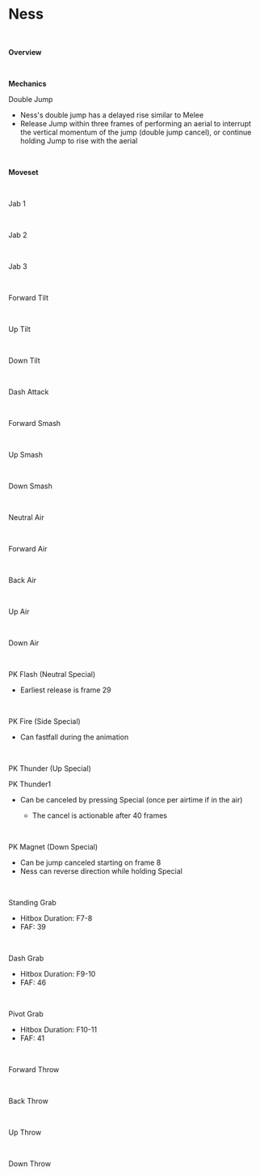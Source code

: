 # Ness
<br>

<!DOCTYPE html>
<meta name="viewport" content="width=device-width; initial-scale=1.0;">
<link rel="stylesheet" type="text/css" href="../../style.css">

<p class="center"><b>Overview</b></p>
<p class="info"></p>
<br>

<p class="center"><b>Mechanics</b></p>
<p class="info_header">Double Jump</p>
<ul>
  <li>Ness's double jump has a delayed rise similar to Melee</li>
  <li>Release Jump within three frames of performing an aerial to interrupt the vertical momentum of the jump (double jump cancel), or continue holding Jump to rise with the aerial</li>
</ul>
<br>

<p class="center"><b>Moveset</b></p>
<br>
<p>Jab 1</p><div class="charTable"></div>
<br>
<p>Jab 2</p><div class="charTable"></div>
<br>
<p>Jab 3</p><div class="charTable"></div>
<br>
<p>Forward Tilt</p><div class="charTable"></div>
<br>
<p>Up Tilt</p><div class="charTable"></div>
<br>
<p>Down Tilt</p><div class="charTable"></div>
<br>
<p>Dash Attack</p><div class="charTable"></div>
<br>
<p>Forward Smash</p><div class="charTable"></div>
<br>
<p>Up Smash</p><div class="charTable"></div>
<br>
<p>Down Smash</p><div class="charTable"></div>
<br>
<p>Neutral Air</p><div class="charTable"></div>
<br>
<p>Forward Air</p><div class="charTable"></div>
<br>
<p>Back Air</p><div class="charTable"></div>
<br>
<p>Up Air</p><div class="charTable"></div>
<br>
<p>Down Air</p><div class="charTable"></div>
<br>
<p>PK Flash (Neutral Special)</p>
<ul>
  <li>Earliest release is frame 29</li>
</ul>
<div class="charTable"></div>
<br>
<p>PK Fire (Side Special)</p>
<ul>
  <li>Can fastfall during the animation</li>
</ul>
<div class="charTable"></div>
<br>
<p>PK Thunder (Up Special)</p>
<p class="info_movepart">PK Thunder1</p>
<ul>
  <li>Can be canceled by pressing Special (once per airtime if in the air)</li>
  <ul>
    <li>The cancel is actionable after 40 frames</li>
  </ul>
</ul>
<div class="charTable"></div>
<br>
<p>PK Magnet (Down Special)</p>
<ul>
  <li>Can be jump canceled starting on frame 8</li>
  <li>Ness can reverse direction while holding Special</li>
</ul>
<div class="charTable"></div>
<br>
<p>Standing Grab</p>
<ul>
  <li>Hitbox Duration: F7-8</li>
  <li>FAF: 39</li>
</ul>
<br>
<p>Dash Grab</p>
<ul>
  <li>Hitbox Duration: F9-10</li>
  <li>FAF: 46</li>
</ul>
<br>
<p>Pivot Grab</p>
<ul>
  <li>Hitbox Duration: F10-11</li>
  <li>FAF: 41</li>
</ul>
<br>
<p>Forward Throw</p><div class="charTable"></div>
<br>
<p>Back Throw</p><div class="charTable"></div>
<br>
<p>Up Throw</p><div class="charTable"></div>
<br>
<p>Down Throw</p><div class="charTable"></div>

<script src="https://ajax.googleapis.com/ajax/libs/jquery/3.6.3/jquery.min.js"></script>
<script src="../../js/arrow.js"></script>
<script type="text/javascript" src="../../js/dataparser.js"></script>
<script type="text/javascript">
  importFile("./data/data_ness.json");
</script>